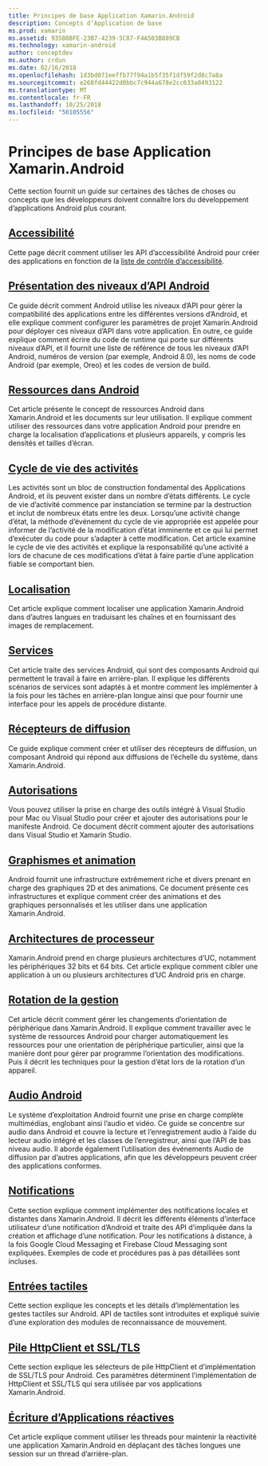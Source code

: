 ```yaml
---
title: Principes de base Application Xamarin.Android
description: Concepts d’Application de base
ms.prod: xamarin
ms.assetid: 935B8BFE-23B7-4239-5C87-F4A503B889CB
ms.technology: xamarin-android
author: conceptdev
ms.author: crdun
ms.date: 02/16/2018
ms.openlocfilehash: 1d3bd071eeffb77f94a1b5f35f1df59f2d8c7a8a
ms.sourcegitcommit: e268fd44422d0bbc7c944a678e2cc633a0493122
ms.translationtype: MT
ms.contentlocale: fr-FR
ms.lasthandoff: 10/25/2018
ms.locfileid: "50105556"
---
```

# <a name="xamarinandroid-application-fundamentals"></a>Principes de base Application Xamarin.Android

Cette section fournit un guide sur certaines des tâches de choses ou concepts que les développeurs doivent connaître lors du développement d’applications Android plus courant.

## <a name="accessibilityandroidapp-fundamentalsaccessibilitymd"></a>[Accessibilité](~/android/app-fundamentals/accessibility.md)

Cette page décrit comment utiliser les API d’accessibilité Android pour créer des applications en fonction de la [liste de contrôle d’accessibilité](~/cross-platform/app-fundamentals/accessibility.md).

##  <a name="understanding-android-api-levelsandroidapp-fundamentalsandroid-api-levelsmd"></a>[Présentation des niveaux d’API Android](~/android/app-fundamentals/android-api-levels.md)

Ce guide décrit comment Android utilise les niveaux d’API pour gérer la compatibilité des applications entre les différentes versions d’Android, et elle explique comment configurer les paramètres de projet Xamarin.Android pour déployer ces niveaux d’API dans votre application. En outre, ce guide explique comment écrire du code de runtime qui porte sur différents niveaux d’API, et il fournit une liste de référence de tous les niveaux d’API Android, numéros de version (par exemple, Android 8.0), les noms de code Android (par exemple, Oreo) et les codes de version de build.



##  <a name="resources-in-androidandroidapp-fundamentalsresources-in-androidindexmd"></a>[Ressources dans Android](~/android/app-fundamentals/resources-in-android/index.md)

Cet article présente le concept de ressources Android dans Xamarin.Android et les documents sur leur utilisation. Il explique comment utiliser des ressources dans votre application Android pour prendre en charge la localisation d’applications et plusieurs appareils, y compris les densités et tailles d’écran.




##  <a name="activity-lifecycleandroidapp-fundamentalsactivity-lifecycleindexmd"></a>[Cycle de vie des activités](~/android/app-fundamentals/activity-lifecycle/index.md)

Les activités sont un bloc de construction fondamental des Applications Android, et ils peuvent exister dans un nombre d’états différents. Le cycle de vie d’activité commence par instanciation se termine par la destruction et inclut de nombreux états entre les deux. Lorsqu’une activité change d’état, la méthode d’événement du cycle de vie appropriée est appelée pour informer de l’activité de la modification d’état imminente et ce qui lui permet d’exécuter du code pour s’adapter à cette modification. Cet article examine le cycle de vie des activités et explique la responsabilité qu’une activité a lors de chacune de ces modifications d’état à faire partie d’une application fiable se comportant bien.

##  <a name="localizationandroidapp-fundamentalslocalizationmd"></a>[Localisation](~/android/app-fundamentals/localization.md)

Cet article explique comment localiser une application Xamarin.Android dans d’autres langues en traduisant les chaînes et en fournissant des images de remplacement.

## <a name="servicesandroidapp-fundamentalsservicesindexmd"></a>[Services](~/android/app-fundamentals/services/index.md)

Cet article traite des services Android, qui sont des composants Android qui permettent le travail à faire en arrière-plan. Il explique les différents scénarios de services sont adaptés à et montre comment les implémenter à la fois pour les tâches en arrière-plan longue ainsi que pour fournir une interface pour les appels de procédure distante.

## <a name="broadcast-receiversandroidapp-fundamentalsbroadcast-receiversmd"></a>[Récepteurs de diffusion](~/android/app-fundamentals/broadcast-receivers.md)

Ce guide explique comment créer et utiliser des récepteurs de diffusion, un composant Android qui répond aux diffusions de l’échelle du système, dans Xamarin.Android.



##  <a name="permissionsandroidapp-fundamentalspermissionsmd"></a>[Autorisations](~/android/app-fundamentals/permissions.md)

Vous pouvez utiliser la prise en charge des outils intégré à Visual Studio pour Mac ou Visual Studio pour créer et ajouter des autorisations pour le manifeste Android. Ce document décrit comment ajouter des autorisations dans Visual Studio et Xamarin Studio.



##  <a name="graphics-and-animationandroidapp-fundamentalsgraphics-and-animationmd"></a>[Graphismes et animation](~/android/app-fundamentals/graphics-and-animation.md)

Android fournit une infrastructure extrêmement riche et divers prenant en charge des graphiques 2D et des animations. Ce document présente ces infrastructures et explique comment créer des animations et des graphiques personnalisés et les utiliser dans une application Xamarin.Android.


##  <a name="cpu-architecturesandroidapp-fundamentalscpu-architecturesmd"></a>[Architectures de processeur](~/android/app-fundamentals/cpu-architectures.md)

Xamarin.Android prend en charge plusieurs architectures d’UC, notamment les périphériques 32 bits et 64 bits. Cet article explique comment cibler une application à un ou plusieurs architectures d’UC Android pris en charge.




##  <a name="handling-rotationandroidapp-fundamentalshandling-rotationmd"></a>[Rotation de la gestion](~/android/app-fundamentals/handling-rotation.md)

Cet article décrit comment gérer les changements d’orientation de périphérique dans Xamarin.Android. Il explique comment travailler avec le système de ressources Android pour charger automatiquement les ressources pour une orientation de périphérique particulier, ainsi que la manière dont pour gérer par programme l’orientation des modifications. Puis il décrit les techniques pour la gestion d’état lors de la rotation d’un appareil.



##  <a name="android-audioandroidapp-fundamentalsandroid-audiomd"></a>[Audio Android](~/android/app-fundamentals/android-audio.md)

Le système d’exploitation Android fournit une prise en charge complète multimédias, englobant ainsi l’audio et vidéo. Ce guide se concentre sur audio dans Android et couvre la lecture et l’enregistrement audio à l’aide du lecteur audio intégré et les classes de l’enregistreur, ainsi que l’API de bas niveau audio. Il aborde également l’utilisation des événements Audio de diffusion par d’autres applications, afin que les développeurs peuvent créer des applications conformes.




##  <a name="notificationsandroidapp-fundamentalsnotificationsindexmd"></a>[Notifications](~/android/app-fundamentals/notifications/index.md)

Cette section explique comment implémenter des notifications locales et distantes dans Xamarin.Android. Il décrit les différents éléments d’interface utilisateur d’une notification d’Android et traite des API d’impliquée dans la création et affichage d’une notification. Pour les notifications à distance, à la fois Google Cloud Messaging et Firebase Cloud Messaging sont expliquées. Exemples de code et procédures pas à pas détaillées sont incluses.



##  <a name="touchandroidapp-fundamentalstouchindexmd"></a>[Entrées tactiles](~/android/app-fundamentals/touch/index.md)

Cette section explique les concepts et les détails d’implémentation les gestes tactiles sur Android. API de tactiles sont introduites et expliqué suivie d’une exploration des modules de reconnaissance de mouvement.



##  <a name="httpclient-stack-and-ssltlsandroidapp-fundamentalshttp-stackmd"></a>[Pile HttpClient et SSL/TLS](~/android/app-fundamentals/http-stack.md)

Cette section explique les sélecteurs de pile HttpClient et d’implémentation de SSL/TLS pour Android. Ces paramètres déterminent l’implémentation de HttpClient et SSL/TLS qui sera utilisée par vos applications Xamarin.Android.


##  <a name="writing-responsive-applicationswriting-responsive-appsmd"></a>[Écriture d’Applications réactives](writing-responsive-apps.md)

Cet article explique comment utiliser les threads pour maintenir la réactivité une application Xamarin.Android en déplaçant des tâches longues une session sur un thread d’arrière-plan.